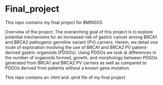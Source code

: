 # Final_project

This repo contains my final project for BMIN503.

Overview of the project:
The overarching goal of this project is to explore potential mechanisms for an increased risk of gastric cancer among BRCA1 and BRCA2 pathogenic germline variant (PV) carriers. Herein, we detail one route of exploration involving the use of BRCA1 and BRCA2 PV patient-derived gastric organoids (PDGOs).
Using PDGOs we look at differences in the number of organoids formed, growth, and morphology between PDGOs generated from BRCA1 and BRCA2 PV carriers as well as compared to PDGOs derived from patients without a known gene mutation.


This repo contains an .html and .qmd file of my final project
